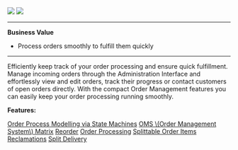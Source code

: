 <div class='feature-text'>
    <div class='feature-images'>
    <img class="light-mode" src="https://spryker.s3.eu-central-1.amazonaws.com/docs/Document+360/Capabilities+icons/light/Order+Management.svg"/>
    <img class="dark-mode" src="https://spryker.s3.eu-central-1.amazonaws.com/docs/Document+360/Capabilities+icons/dark/Order+Management.svg"/>
    </div>
    <div class="feature-text-wrap">

***
**Business Value**
* Process orders smoothly to fulfill them quickly
***
        
Efficiently keep track of your order processing and ensure quick fulfillment. Manage incoming orders through the Administration Interface and effortlessly view and edit orders, track their progress or contact customers of open orders directly. With the compact Order Management features you can easily keep your order processing running smoothly.
</div>
</div>

**Features:**
<div>
<a class="feature-link" href="https://documentation.spryker.com/docs/en/order-process-modelling-state-machines">Order Process Modelling via State Machines</a> 
<a class="feature-link" href="https://documentation.spryker.com/docs/en/oms-matrix">OMS \(Order Management System\) Matrix</a>
<a class="feature-link" href="https://documentation.spryker.com/docs/en/reorder">Reorder</a>
<a class="feature-link" href="https://documentation.spryker.com/docs/en/order-processing">Order Processing</a>
<a class="feature-link" href="https://documentation.spryker.com/docs/en/splittable-order-items">Splittable Order Items</a>
<a class="feature-link" href="https://documentation.spryker.com/docs/en/reclamations-201903">Reclamations</a>
<a class="feature-link" href="https://documentation.spryker.com/docs/en/split-delivery">Split Delivery</a>
    </div>